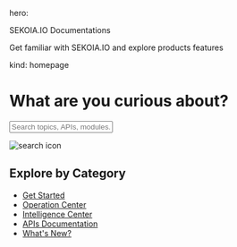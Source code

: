 hero:
<p class="title">SEKOIA.IO Documentations</p>
<p class="description">Get familiar with SEKOIA.IO and explore products features</p>
kind: homepage

<div class="search-home">
<div class="search-form">
  <h1>What are you curious about?</h1>
  <div role="search">
    <form id="sekoia-search-form" class="wy-form" action="/search.html" method="get">
      <div class="search-wrapper">
        <input id="mkdocs-search-query" type="text" name="q" placeholder="Search topics, APIs, modules..." title="Type search term here" />
      </div>
    </form>
  </div>
  </div>

  <img src="/assets/search.png" alt="search icon">
</div>

<div class="explore">
<h2>Explore by Category</h2>

<ul>
<li><a href="/getting_started/">Get Started</a></li>
<li><a href="/operation_center">Operation Center</a></li>
<li><a href="/intelligence_center">Intelligence Center</a></li>
<li><a href="/apis">APIs Documentation</a></li>
<li><a href="/releases/">What's New?</a></li>
</ul>
